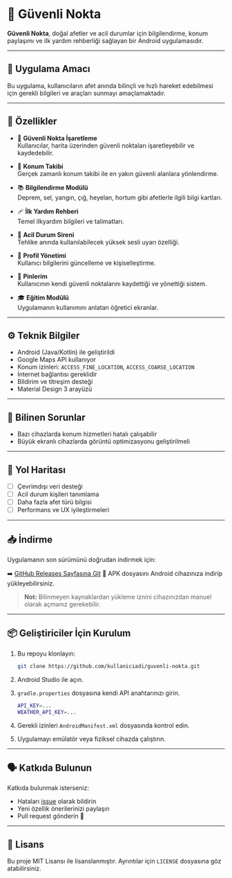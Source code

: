 # 📱 Güvenli Nokta

**Güvenli Nokta**, doğal afetler ve acil durumlar için bilgilendirme, konum paylaşımı ve ilk yardım rehberliği sağlayan bir Android uygulamasıdır.

---

## 🚨 Uygulama Amacı

Bu uygulama, kullanıcıların afet anında bilinçli ve hızlı hareket edebilmesi için gerekli bilgileri ve araçları sunmayı amaçlamaktadır.

---

## 🧩 Özellikler

- 📌 **Güvenli Nokta İşaretleme**  
  Kullanıcılar, harita üzerinden güvenli noktaları işaretleyebilir ve kaydedebilir.

- 🧭 **Konum Takibi**  
  Gerçek zamanlı konum takibi ile en yakın güvenli alanlara yönlendirme.

- 📚 **Bilgilendirme Modülü**  
  Deprem, sel, yangın, çığ, heyelan, hortum gibi afetlerle ilgili bilgi kartları.

- 🩹 **İlk Yardım Rehberi**  
  Temel ilkyardım bilgileri ve talimatları.

- 📢 **Acil Durum Sireni**  
  Tehlike anında kullanılabilecek yüksek sesli uyarı özelliği.

- 👤 **Profil Yönetimi**  
  Kullanıcı bilgilerini güncelleme ve kişiselleştirme.

- 📍 **Pinlerim**  
  Kullanıcının kendi güvenli noktalarını kaydettiği ve yönettiği sistem.

- 🎓 **Eğitim Modülü**  
  Uygulamanın kullanımını anlatan öğretici ekranlar.

---

## ⚙️ Teknik Bilgiler

- Android (Java/Kotlin) ile geliştirildi  
- Google Maps API kullanıyor  
- Konum izinleri: `ACCESS_FINE_LOCATION`, `ACCESS_COARSE_LOCATION`  
- İnternet bağlantısı gereklidir  
- Bildirim ve titreşim desteği  
- Material Design 3 arayüzü

---

## 🐞 Bilinen Sorunlar

- Bazı cihazlarda konum hizmetleri hatalı çalışabilir  
- Büyük ekranlı cihazlarda görüntü optimizasyonu geliştirilmeli  

---

## 🚧 Yol Haritası

- [ ] Çevrimdışı veri desteği  
- [ ] Acil durum kişileri tanımlama  
- [ ] Daha fazla afet türü bilgisi  
- [ ] Performans ve UX iyileştirmeleri

---
## 📥 İndirme

Uygulamanın son sürümünü doğrudan indirmek için:

➡️ [GitHub Releases Sayfasına Git](https://github.com/Sami-Uysal/Guvenli-Nokta/releases)
📱 APK dosyasını Android cihazınıza indirip yükleyebilirsiniz.

> **Not:** Bilinmeyen kaynaklardan yükleme iznini cihazınızdan manuel olarak açmanız gerekebilir.


---

## 📦 Geliştiriciler İçin Kurulum

1. Bu repoyu klonlayın:
   ```bash
   git clone https://github.com/kullaniciadi/guvenli-nokta.git

2. Android Studio ile açın.

3. `gradle.properties` dosyasına kendi API anahtarınızı girin.
    ```bash
   API_KEY=...
   WEATHER_API_KEY=...

5. Gerekli izinleri `AndroidManifest.xml` dosyasında kontrol edin.

6. Uygulamayı emülatör veya fiziksel cihazda çalıştırın.

---

## 🗣️ Katkıda Bulunun

Katkıda bulunmak isterseniz:

* Hataları [issue](https://github.com/kullaniciadi/guvenli-nokta/issues) olarak bildirin
* Yeni özellik önerilerinizi paylaşın
* Pull request gönderin 🎉

---

## 📄 Lisans

Bu proje MIT Lisansı ile lisanslanmıştır. Ayrıntılar için `LICENSE` dosyasına göz atabilirsiniz.

